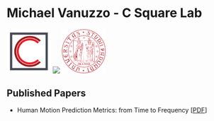 # Michael Vanuzzo - C Square Lab

<div>
    <img src="imgs/c_square_logo.png" width="100">
    <img src="imgs/dtg.png" width="100">
    <img src="imgs/Logo_Universita_Padova.png" width="100">
</div>

## Published Papers

- Human Motion Prediction Metrics: from Time to Frequency [[PDF](docs/2023_ERF_Metrics.pdf)]
